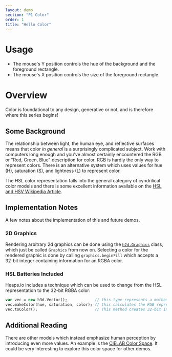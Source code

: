 ```yaml
---
layout: demo
section: "P1 Color"
order: 1
title: "Hello Color"
---
```


# Usage

* The mouse's Y position controls the hue of the background and the foreground rectangle.
* The mouse's X position controls the size of the foreground rectangle.

# Overview

Color is foundational to any design, generative or not, and is therefore where this series begins!

## Some Background

The relationship between light, the human eye, and reflective surfaces means that color *in general* is
a surprisingly complicated subject. Work with computers long enough and you've almost certainly encountered
the RGB or "Red, Green, Blue" description for color. RGB is hardly the only way to represent colors. There
is an alternative system which uses values for hue (H), saturation (S), and lightness (L) to represent color.

The HSL color representation falls into the general category of cyndrilical color models and there is some
excellent information available on the [HSL and HSV Wikipedia Article](https://en.wikipedia.org/wiki/HSL_and_HSV).

## Implementation Notes

A few notes about the implementation of this and future demos.

### 2D Graphics

Rendering arbitrary 2d graphics can be done using the [`h2d.Graphics`](https://heaps.io/api/h2d/Graphics.html) class,
which just be called `Graphics` from now on. Selecting a color for the rendered graphic is done by calling
`graphics.beginFill` which accepts a 32-bit integer containing information for an RGBA color.

### HSL Batteries Included

Heaps.io includes a technique which can be used to change from the HSL representation to the 32-bit
RGBA color:

```haxe
var vec = new h3d.Vector();            // this type represents a mathematical Vector in 3 dimensions
vec.makeColor(hue, saturation, color); // this calculates the RGB representation for the HSL values
vec.toColor();                         // This method creates 32-bit int used by Graphics
```

## Additional Reading

There are other models which instead emphasize human perception by introducing even more values.
An example is the [CIELAB Color Space](https://en.wikipedia.org/wiki/CIELAB_color_space). It could
be very interesting to explore this color space for other demos.

